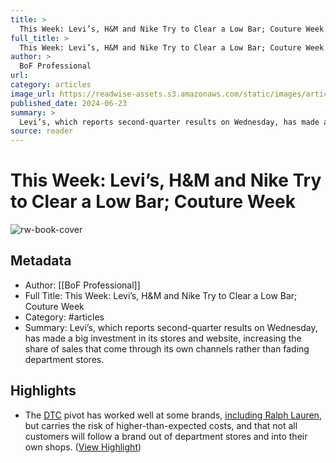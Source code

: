 ```yaml
---
title: >
  This Week: Levi’s, H&M and Nike Try to Clear a Low Bar; Couture Week
full_title: >
  This Week: Levi’s, H&M and Nike Try to Clear a Low Bar; Couture Week
author: >
  BoF Professional
url: 
category: articles
image_url: https://readwise-assets.s3.amazonaws.com/static/images/article3.5c705a01b476.png
published_date: 2024-06-23
summary: >
  Levi’s, which reports second-quarter results on Wednesday, has made a big investment in its stores and website, increasing the share of sales that come through its own channels rather than fading department stores.
source: reader
---
```

# This Week: Levi’s, H&M and Nike Try to Clear a Low Bar; Couture Week

![rw-book-cover](https://readwise-assets.s3.amazonaws.com/static/images/article3.5c705a01b476.png)

## Metadata
- Author: [[BoF Professional]]
- Full Title: This Week: Levi’s, H&M and Nike Try to Clear a Low Bar; Couture Week
- Category: #articles
- Summary: Levi’s, which reports second-quarter results on Wednesday, has made a big investment in its stores and website, increasing the share of sales that come through its own channels rather than fading department stores.

## Highlights
- The [DTC](https://clicks.businessoffashion.com/f/a/bRZEsgLbwdwSMIUdUririA~~/AAAHagA~/RgRoWqRoP0SvaHR0cHM6Ly93d3cuYnVzaW5lc3NvZmZhc2hpb24uY29tL3RvcGljcy9kaXJlY3QtdG8tY29uc3VtZXIvP3V0bV9zb3VyY2U9bmV3c2xldHRlcl9wcm9mZXNzaW9uYWxfd2Vla2FoZWFkJnV0bV9tZWRpdW09ZW1haWwmdXRtX2NhbXBhaWduPVRoZV9XZWVrX0FoZWFkXzIzMDYyNCZ1dG1fY29udGVudD1pbnRyb1cFc3BjZXVCCmZ0aB94ZnUNYIdSHmFsZXNzYW5kcm9kZXNhbnRpc0BuZWJ1bGFiLmNvbVgEAAAAJA~~) pivot has worked well at some brands, [including Ralph Lauren](https://clicks.businessoffashion.com/f/a/EwyftQ7diEbVci7wiQ7drw~~/AAAHagA~/RgRoWqRoP0TnaHR0cHM6Ly93d3cuYnVzaW5lc3NvZmZhc2hpb24uY29tL2FydGljbGVzL2x1eHVyeS9yYWxwaC1sYXVyZW4tdGFrZXMtYS12aWN0b3J5LWxhcC13b21lbnN3ZWFyLW5ldy15b3JrLWZhc2hpb24tc2hvdy8_dXRtX3NvdXJjZT1uZXdzbGV0dGVyX3Byb2Zlc3Npb25hbF93ZWVrYWhlYWQmdXRtX21lZGl1bT1lbWFpbCZ1dG1fY2FtcGFpZ249VGhlX1dlZWtfQWhlYWRfMjMwNjI0JnV0bV9jb250ZW50PWludHJvVwVzcGNldUIKZnRoH3hmdQ1gh1IeYWxlc3NhbmRyb2Rlc2FudGlzQG5lYnVsYWIuY29tWAQAAAAk), but carries the risk of higher-than-expected costs, and that not all customers will follow a brand out of department stores and into their own shops. ([View Highlight](https://read.readwise.io/read/01j14skbk1sbfq6377mgz1jr9x))


